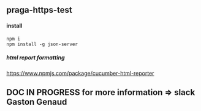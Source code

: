 ## praga-https-test

#### install 
```
npm i
npm install -g json-server
```



##### html report formatting 
https://www.npmjs.com/package/cucumber-html-reporter

## DOC IN PROGRESS for more information => slack Gaston Genaud